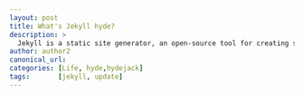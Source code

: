 ```yaml
---
layout: post
title: What's Jekyll hyde?
description: >
  Jekyll is a static site generator, an open-source tool for creating simple yet powerful websites of all shapes and sizes.
author: author2
canonical_url:
categories: [Life, hyde,hydejack]
tags:       [jekyll, update]
---
```




[docs]: ../../docs/README.md
